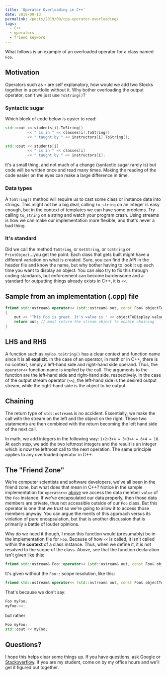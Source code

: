 ```yaml
---
title: 'Operator Overloading in C++'
date: 2019-09-13
permalink: /posts/2019/09/cpp-operator-overloading/
tags:
  - C++
  - operators
  - friend keyword
---
```


What follows is an example of an overloaded operator for a class named `Foo`.

## Motivation
Operators such as `+` are self explanatory, how would we add two Stocks together in a portfolio without it.
Why bother overloading the output operator, can't we just use `ToString()`?

### Syntactic sugar
Which block of code below is easier to read:
```cpp
std::cout << students[i].ToString()
          << " is in " << classes[i].ToString()
          << " taught by " << instructors[i].ToString();
```

```cpp
std::cout << students[i]
          << " is in " << classes[i]
          << " taught by " << instructors[i];
```
It's a small thing, and not much of a change (syntactic sugar rarely is) but code will be written once and read many times.
Making the reading of the code easier on the eyes can make a large difference in time.

### Data types
A `ToString()` method will require us to cast some class or instance data into strings.
This might not be a big deal, calling `to_string` on an integer is easy enough, but in the context of templates we can have some problems.
Try calling `to_string` on a string and watch your program crash.
Using streams is how we can make our implementation more flexible, and that's never a bad thing.

### It's standard
Did we call the method `ToString`, or `GetString`, or `toString` or `PrintObject`...you get the point.
Each class that gets built might have a different variation on what is created.
Sure, you can find the API in the header file and know the name, but why bother having to look it up each time you want to display an object.
You can also try to fix this through coding standards, but enforcement can become burdensome and a standard for outputting things already exists in C++, it is `<<`.

## Sample from an implementation (.cpp) file
```cpp
friend std::ostream& operator<< (std::ostream& out, const Foo& objectToDisplay)
{
	out << "This Foo is great. It's value is " << objectToDisplay.value;
	return out; // must return the stream object to enable chaining
}
```

## LHS and RHS
A function such as `myFoo.toString()` has a clear context and function name since it is all **explicit**.
In the case of an operator, in math or in C++, there is no context, simply a left-hand side and right-hand side operand.
Thus, the `operator<<` function name is _implied_ by the call.
The arguments to the function are the left-hand side and right-hand side, respectively.
In the case of the output stream operator (`<<`), the left-hand side is the desired output stream, while the right-hand side is the object to be output.

## Chaining
The return type of `std::ostream&` is no accident.
Essentially, we make the call with the stream on the left and the object on the right.
Those two statements are then combined with the return becoming the left hand side of the next call.

In math, we add integers in the following way: `1+2+3+4 = 3+3+4 = 6+4 = 10`.
At each step, we add the two leftmost integers and the result is an integer which is now the leftmost call to the next operation.
The same principle applies to any overloaded operator in C++.

## The "Friend Zone"
We're computer scientists and software developers, we've all been in the friend zone, but what does that mean in C++?
Notice in the sample implementation for `operator<<` [above](#sample-from-an-implementation-cpp-file) we access the data member `value` of the `Foo` instance.
If we've encapsulated our data properly, then those data members are private, thus not accessible outside of our `Foo` class.
But this operator is one that we _trust_ so we're going to allow it to access those members anyway.
You can argue the merits of this approach versus its violation of pure encapsulation, but that is another discussion that is primarily a battle of louder opinions.

Why do we need it though, I mean this function would (presumably) be in the implementation file for `Foo`.
Because of how `<<` is called, it isn't called within the **context** of a class instance.
Thus, when we define it, it is not resolved to the scope of the class.
Above, see that the function declaration isn't given like this:
```cpp
friend std::ostream& Foo::operator<< (std::ostream& out, const Foo& objectToDisplay)
```
It's given without the `Foo::` scope resolution, like this:
```cpp
friend std::ostream& operator<< (std::ostream& out, const Foo& objectToDisplay)
```
That's because we don't say:
```cpp
Foo myFoo;
myFoo.<<;
```
but rather

```cpp
Foo myFoo;
std::cout << myFoo;
```

## Questions?
I hope this helps clear some things up.
If you have questions, ask Google or [Stackoverflow](https://stackoverflow.com/questions/4421706/what-are-the-basic-rules-and-idioms-for-operator-overloading).
If you are my student, come on by my office hours and we'll get it figured out together.